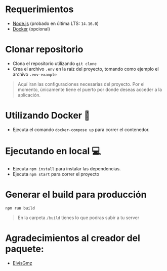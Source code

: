 # Requerimientos
- [Node.js](https://nodejs.org/es/download/) (probado en última LTS: ```14.16.0```)
- [Docker](https://docs.docker.com/get-docker/) (opcional)

# Clonar repositorio
- Clona el repositorio utilizando ```git clone```
- Crea el archivo ```.env``` en la raíz del proyecto, tomando como ejemplo el archivo ```.env-example```
> Aquí iran las configuraciones necesarias del proyecto. Por el momento, únicamente tiene el puerto por donde deseas acceder a la aplicación.

# Utilizando Docker 🐳
- Ejecuta el comando ```docker-compose up``` para correr el contenedor.

# Ejecutando en local 💻
- Ejecuta ```npm install``` para instalar las dependencias.
- Ejecuta ```npm start``` para correr el proyecto

# Generar el build para producción
```npm run build```
> En la carpeta ```/build``` tienes lo que podras subir a tu server


# Agradecimientos al creador del paquete:
- [ElvisGmz](https://github.com/ElvisGmz)
